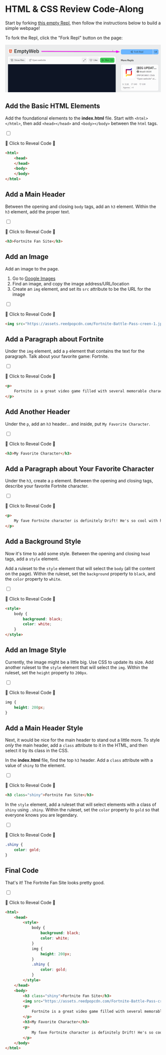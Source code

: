 # HTML & CSS Review Code-Along
Start by forking [this empty Repl](https://replit.com/@HylandOutreach/EmptyWeb), then follow the instructions below to build a simple webpage!

To fork the Repl, click the "Fork Repl" button on the page:

![](../Assets/ForkRepl.png)

## Add the Basic HTML Elements
Add the foundational elements to the **index.html** file. Start with `<html></html>`, then add `<head></head>` and `<body></body>` between the `html` tags.

<input type="checkbox" id="reveal1" class="reveal-checkbox" />

<label for="reveal1" class="reveal-label">👀 Click to Reveal Code 👀</label>

```html
<html>
    <head>
    </head>
    <body>
    </body>
</html>
```

## Add a Main Header
Between the opening and closing `body` tags, add an `h3` element. Within the `h3` element, add the proper text.

<input type="checkbox" id="reveal2" class="reveal-checkbox" />

<label for="reveal2" class="reveal-label">👀 Click to Reveal Code 👀</label>

```html
<h3>Fortnite Fan Site</h3>
```

## Add an Image
Add an image to the page.

1. Go to [Google Images](https://google.com/images/)
1. Find an image, and copy the image address/URL/location
1. Create an `img` element, and set its `src` attribute to be the URL for the image

<input type="checkbox" id="reveal3" class="reveal-checkbox" />

<label for="reveal3" class="reveal-label">👀 Click to Reveal Code 👀</label>

```html
<img src="https://assets.reedpopcdn.com/Fortnite-Battle-Pass-creen-1.jpeg" />
```

## Add a Paragraph about Fortnite
Under the `img` element, add a `p` element that contains the text for the paragraph. Talk about your favorite game: Fortnite.

<input type="checkbox" id="reveal4" class="reveal-checkbox" />

<label for="reveal4" class="reveal-label">👀 Click to Reveal Code 👀</label>

```html
<p>
    Fortnite is a great video game filled with several memorable characters and lots of action.
</p>
```

## Add Another Header
Under the `p`, add an `h3` header... and inside, put `My Favorite Character`.

<input type="checkbox" id="reveal5" class="reveal-checkbox" />

<label for="reveal5" class="reveal-label">👀 Click to Reveal Code 👀</label>

```html
<h3>My Favorite Character</h3>
```

## Add a Paragraph about Your Favorite Character
Under the `h3`, create a `p` element. Between the opening and closing tags, describe your favorite Fortnite character.

<input type="checkbox" id="reveal6" class="reveal-checkbox" />

<label for="reveal6" class="reveal-label">👀 Click to Reveal Code 👀</label>

```html
<p>
    My fave Fortnite character is definitely Drift! He's so cool with his rad moves and sick outfits. I love getting all the skins for him.
</p>
```

## Add a Background Style
Now it's time to add some style. Between the opening and closing `head` tags, add a `style` element.

Add a ruleset to the `style` element that will select the `body` (all the content on the page). Within the ruleset, set the `background` property to `black`, and the `color` property to `white`.

<input type="checkbox" id="reveal7" class="reveal-checkbox" />

<label for="reveal7" class="reveal-label">👀 Click to Reveal Code 👀</label>

```html
<style>
    body {
        background: black;
        color: white;
    }
</style>
```

## Add an Image Style
Currently, the image might be a little big. Use CSS to update its size. Add another ruleset to the `style` element that will select the `img`. Within the ruleset, set the `height` property to `200px`.

<input type="checkbox" id="reveal8" class="reveal-checkbox" />

<label for="reveal8" class="reveal-label">👀 Click to Reveal Code 👀</label>

```css
img {
    height: 200px;
}
```

## Add a Main Header Style
Next, it would be nice for the main header to stand out a little more. To style _only_ the main header, add a `class` attribute to it in the HTML, and then select it by its class in the CSS.

In the **index.html** file, find the top `h3` header. Add a `class` attribute with a value of `shiny` to the element.

<input type="checkbox" id="reveal9" class="reveal-checkbox" />

<label for="reveal9" class="reveal-label">👀 Click to Reveal Code 👀</label>

```html
<h3 class="shiny">Fortnite Fan Site</h3>
```

In the `style` element, add a ruleset that will select elements with a class of `shiny` using `.shiny`. Within the ruleset, set the `color` property to `gold` so that everyone knows you are legendary.

<input type="checkbox" id="reveal10" class="reveal-checkbox" />

<label for="reveal10" class="reveal-label">👀 Click to Reveal Code 👀</label>

```css
.shiny {
    color: gold;
}
```

## Final Code
That's it! The Fortnite Fan Site looks pretty good.

<input type="checkbox" id="reveal11" class="reveal-checkbox" />

<label for="reveal11" class="reveal-label">👀 Click to Reveal Code 👀</label>

```html
<html>
    <head>
        <style>
            body {
                background: black;
                color: white;
            }
            img {
                height: 200px;
            }
            .shiny {
                color: gold;
            }
        </style>
    </head>
    <body>
        <h3 class="shiny">Fortnite Fan Site</h3>
        <img src="https://assets.reedpopcdn.com/Fortnite-Battle-Pass-creen-1.jpeg" />
        <p>
            Fortnite is a great video game filled with several memorable characters and lots of action.
        </p>
        <h3>My Favorite Character</h3>
        <p>
            My fave Fortnite character is definitely Drift! He's so cool with his rad moves and sick outfits. I love getting all the skins for him.
        </p>
    </body>
</html>
```
